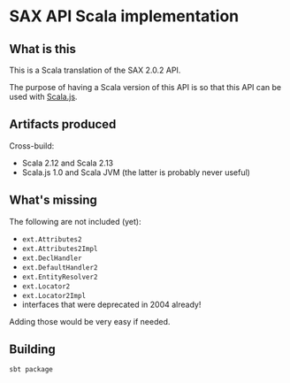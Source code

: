 # SAX API Scala implementation

## What is this

This is a Scala translation of the SAX 2.0.2 API.

The purpose of having a Scala version of this API is so that this API can be used with [Scala.js](https://www.scala-js.org/).

## Artifacts produced

Cross-build:

- Scala 2.12 and Scala 2.13
- Scala.js 1.0 and Scala JVM (the latter is probably never useful)

## What's missing

The following are not included (yet):

- `ext.Attributes2`
- `ext.Attributes2Impl`
- `ext.DeclHandler`
- `ext.DefaultHandler2`
- `ext.EntityResolver2`
- `ext.Locator2`
- `ext.Locator2Impl`
- interfaces that were deprecated in 2004 already!

Adding those would be very easy if needed. 

## Building

```
sbt package
```
